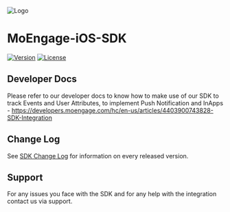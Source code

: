 ![Logo](Images/moe_logo_blue.png)
# MoEngage-iOS-SDK

[![Version](https://img.shields.io/cocoapods/v/MoEngage-iOS-SDK.svg?style=flat)](http://cocoapods.org/pods/MoEngage-iOS-SDK)
[![License](https://img.shields.io/cocoapods/l/MoEngage-iOS-SDK.svg?style=flat)](http://cocoapods.org/pods/MoEngage-iOS-SDK)

## Developer Docs
Please refer to our developer docs to know how to make use of our SDK to track Events and User Attributes, to implement Push Notification and InApps - https://developers.moengage.com/hc/en-us/articles/4403900743828-SDK-Integration

## Change Log
See [SDK Change Log](CHANGELOG.md) for information on every released version.

## Support
For any issues you face with the SDK and for any help with the integration contact us via support.
